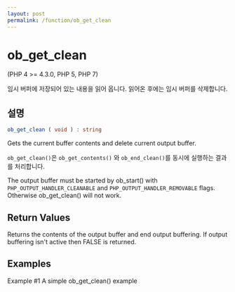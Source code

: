 ```yaml
---
layout: post
permalink: /function/ob_get_clean
---
```

# ob_get_clean
(PHP 4 >= 4.3.0, PHP 5, PHP 7)

임시 버퍼에 저장되어 있는 내용을 읽어 옵니다. 읽어온 후에는 임시 버퍼를 삭제합니다.

## 설명

```php
ob_get_clean ( void ) : string
```

Gets the current buffer contents and delete current output buffer.

`ob_get_clean()`은 `ob_get_contents()` 와 `ob_end_clean()`를 동시에 실행하는 결과를 처리합니다. 

The output buffer must be started by ob_start() with `PHP_OUTPUT_HANDLER_CLEANABLE` and `PHP_OUTPUT_HANDLER_REMOVABLE` flags. Otherwise ob_get_clean() will not work. 

## Return Values
Returns the contents of the output buffer and end output buffering. 
If output buffering isn't active then FALSE is returned. 

## Examples
Example #1 A simple ob_get_clean() example
<?php

ob_start();

echo "Hello World";

$out = ob_get_clean();
$out = strtolower($out);

var_dump($out);
?> 